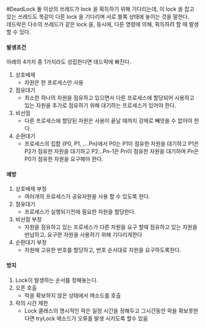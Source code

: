 #DeadLock
둘 이상의 쓰레드가 lock 을 획득하기 위해 기다리는데, 이 lock 을 잡고 있는 쓰레드도 똑같이 다른 lock 을 기다리며 서로 블록 상태에 놓이는 것을 말한다.   
데드락은 다수의 쓰레드가 같은 lock 을, 동시에, 다른 명령에 의해, 획득하려 할 때 발생할 수 있다.
 
 #### 발생조건
 아래의 4가지 중 1가지라도 성립한다면 데드락에 빠진다.
 1. 상호배제
    - 자원은 한 프로세스만 사용
 2. 점유대기
    - 최소한 하나의 자원을 점유하고 있으면서 다른 프로세스에 할당되어 사용하고 있는 자원을 추가로 점유하기 위해 대기하는 프로세스가 있어야 한다.
 3. 비선점
    - 다른 프로세스에 할당된 자원은 사용이 끝날 때까지 강제로 빼앗을 수 없어야 한다.
 4. 순환대기
    - 프로세스의 집합 {P0, P1, ,…Pn}에서 P0는 P1이 점유한 자원을 대기하고 P1은 P2가 점유한 자원을 대기하고 P2…Pn-1은 Pn이 점유한 자원을 대기하며 Pn은 P0가 점유한 자원을 요구해야 한다.

#### 예방
1. 상호배제 부정
    - 여러개의 프로세스가 공유자원을 사용 할 수 있도록 한다.
2. 점유대기
    - 프로세스가 실행되기전에 필요한 자원을 할당한다.
3. 비선점 부정
    - 자원을 점유하고 있는 프로세스가 다른 자원을 요구 할때 점유하고 있는 자원을 반납하고, 요구한 자원을 사용하기 위해 기다리게한다
4. 순환대기 부정
    - 자원에 고유한 번호를 할당하고, 번호 순서대로 자원을  요구하도록한다.

#### 방지
1. Lock이 발생하는 순서를 정해놓는다.
2. 오픈 호출
    - 락을 확보하지 않은 상태에서 메소드를 호출
3. 락의 시간 제한
    - Lock 클래스의 명시적인 락은 일정 시간을 정해두고 그시간동안 락을 확보못한다면 tryLock 메소드가 오류를 발생 시키도록 할수 있음

